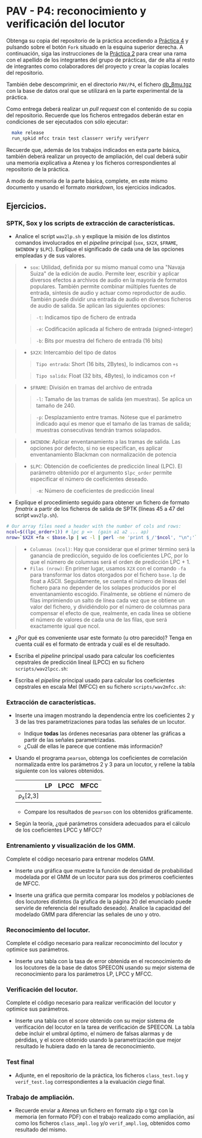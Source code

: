 PAV - P4: reconocimiento y verificación del locutor
===================================================

Obtenga su copia del repositorio de la práctica accediendo a [Práctica 4](https://github.com/albino-pav/P4)
y pulsando sobre el botón `Fork` situado en la esquina superior derecha. A continuación, siga las
instrucciones de la [Práctica 2](https://github.com/albino-pav/P2) para crear una rama con el apellido de
los integrantes del grupo de prácticas, dar de alta al resto de integrantes como colaboradores del proyecto
y crear la copias locales del repositorio.

También debe descomprimir, en el directorio `PAV/P4`, el fichero [db_8mu.tgz](https://atenea.upc.edu/mod/resource/view.php?id=3508877?forcedownload=1)
con la base de datos oral que se utilizará en la parte experimental de la práctica.

Como entrega deberá realizar un *pull request* con el contenido de su copia del repositorio. Recuerde
que los ficheros entregados deberán estar en condiciones de ser ejecutados con sólo ejecutar:

~~~~~~~~~~~~~~~~~~~~~~~~~~~~~~~~~~~~~~~~~~~~~~~~~~~~~.sh
  make release
  run_spkid mfcc train test classerr verify verifyerr
~~~~~~~~~~~~~~~~~~~~~~~~~~~~~~~~~~~~~~~~~~~~~~~~~~~~~

Recuerde que, además de los trabajos indicados en esta parte básica, también deberá realizar un proyecto
de ampliación, del cual deberá subir una memoria explicativa a Atenea y los ficheros correspondientes al
repositorio de la práctica.

A modo de memoria de la parte básica, complete, en este mismo documento y usando el formato *markdown*, los
ejercicios indicados.

## Ejercicios.

### SPTK, Sox y los scripts de extracción de características.

- Analice el script `wav2lp.sh` y explique la misión de los distintos comandos involucrados en el *pipeline*
  principal (`sox`, `$X2X`, `$FRAME`, `$WINDOW` y `$LPC`). Explique el significado de cada una de las 
  opciones empleadas y de sus valores.

>* `sox`: Utilidad, definida por su mismo manual como una "Navaja Suiza" de la edición de audio. Permite leer, escribir y aplicar diversos efectos a archivos de audio en la mayoría de formatos populares. También permite combinar múltiples fuentes de entrada, síntesis de audio y actuar como reproductor de audio. También puede dividir una entrada de audio en diversos ficheros de audio de salida. Se aplican las siguientes opciones:
>
>
>>`-t`: Indicamos tipo de fichero de entrada
>
>>`-e`: Codificación aplicada al fichero de entrada (signed-integer)
>
>>`-b`: Bits por muestra del fichero de entrada (16 bits)
>

>* `$X2X`: Intercambio del tipo de datos
>>`Tipo entrada`: Short (16 bits, 2Bytes), lo indicamos con `+s`
>
>>`Tipo salida`: Float (32 bits, 4Bytes), lo indicamos con `+f`

>* `$FRAME`: División en tramas del archivo de entrada
>>`-l`: Tamaño de las tramas de salida (en muestras). Se aplica un tamaño de 240.
>
>>`-p`: Desplazamiento entre tramas. Nótese que el parámetro indicado aquí es menor que el tamaño de las tramas de salida; muestras consecutivas tendrán tramos solapados.

>* `$WINDOW`: Aplicar enventanamiento a las tramas de salida. Las opciones por defecto, si no se especifican, es aplicar enventanamiento Blackman con normalización de potencia

>* `$LPC`: Obtención de coeficientes de predicción lineal (LPC). El parámetro obtenido por el argumento `$lpc_order` permite especificar el número de coeficientes deseado.
>>`-m`: Número de coeficientes de predicción lineal


- Explique el procedimiento seguido para obtener un fichero de formato *fmatrix* a partir de los ficheros de
  salida de SPTK (líneas 45 a 47 del script `wav2lp.sh`).

```bash
# Our array files need a header with the number of cols and rows:
ncol=$((lpc_order+1)) # lpc p =>  (gain a1 a2 ... ap) 
nrow=`$X2X +fa < $base.lp | wc -l | perl -ne 'print $_/'$ncol', "\n";'`
```
>* `Columnas (ncol)`: Hay que considerar que el primer término será la ganancia de predicción, seguido de los coeficientes LPC, por lo que el número de columnas será el orden de predicción LPC + 1.   
>* `Filas (nrow)`: En primer lugar, usamos `X2X`  con el comando `-fa` para transformar los datos otorgados por el fichero `base.lp` de float a ASCII. Seguidamente, se cuenta el número de líneas del fichero para no depender de los solapes producidos por el enventanamiento escogido. Finalmente, se obtiene el número de filas imprimiendo un salto de línea cada vez que se obtiene un valor del fichero, y dividiéndolo por el número de columnas para compensar el efecto de que, realmente, en cada línea se obtiene el número de valores de cada una de las filas, que será exactamente igual que ncol. 


  * ¿Por qué es conveniente usar este formato (u otro parecido)? Tenga en cuenta cuál es el formato de
    entrada y cuál es el de resultado.


- Escriba el *pipeline* principal usado para calcular los coeficientes cepstrales de predicción lineal
  (LPCC) en su fichero <code>scripts/wav2lpcc.sh</code>:

- Escriba el *pipeline* principal usado para calcular los coeficientes cepstrales en escala Mel (MFCC) en su
  fichero <code>scripts/wav2mfcc.sh</code>:

### Extracción de características.

- Inserte una imagen mostrando la dependencia entre los coeficientes 2 y 3 de las tres parametrizaciones
  para todas las señales de un locutor.
  
  + Indique **todas** las órdenes necesarias para obtener las gráficas a partir de las señales 
    parametrizadas.
  + ¿Cuál de ellas le parece que contiene más información?

- Usando el programa <code>pearson</code>, obtenga los coeficientes de correlación normalizada entre los
  parámetros 2 y 3 para un locutor, y rellene la tabla siguiente con los valores obtenidos.

  |                        | LP   | LPCC | MFCC |
  |------------------------|:----:|:----:|:----:|
  | &rho;<sub>x</sub>[2,3] |      |      |      |
  
  + Compare los resultados de <code>pearson</code> con los obtenidos gráficamente.
  
- Según la teoría, ¿qué parámetros considera adecuados para el cálculo de los coeficientes LPCC y MFCC?

### Entrenamiento y visualización de los GMM.

Complete el código necesario para entrenar modelos GMM.

- Inserte una gráfica que muestre la función de densidad de probabilidad modelada por el GMM de un locutor
  para sus dos primeros coeficientes de MFCC.
  
- Inserte una gráfica que permita comparar los modelos y poblaciones de dos locutores distintos (la gŕafica
  de la página 20 del enunciado puede servirle de referencia del resultado deseado). Analice la capacidad
  del modelado GMM para diferenciar las señales de uno y otro.

### Reconocimiento del locutor.

Complete el código necesario para realizar reconociminto del locutor y optimice sus parámetros.

- Inserte una tabla con la tasa de error obtenida en el reconocimiento de los locutores de la base de datos
  SPEECON usando su mejor sistema de reconocimiento para los parámetros LP, LPCC y MFCC.

### Verificación del locutor.

Complete el código necesario para realizar verificación del locutor y optimice sus parámetros.

- Inserte una tabla con el *score* obtenido con su mejor sistema de verificación del locutor en la tarea
  de verificación de SPEECON. La tabla debe incluir el umbral óptimo, el número de falsas alarmas y de
  pérdidas, y el score obtenido usando la parametrización que mejor resultado le hubiera dado en la tarea
  de reconocimiento.
 
### Test final

- Adjunte, en el repositorio de la práctica, los ficheros `class_test.log` y `verif_test.log` 
  correspondientes a la evaluación *ciega* final.

### Trabajo de ampliación.

- Recuerde enviar a Atenea un fichero en formato zip o tgz con la memoria (en formato PDF) con el trabajo 
  realizado como ampliación, así como los ficheros `class_ampl.log` y/o `verif_ampl.log`, obtenidos como 
  resultado del mismo.

